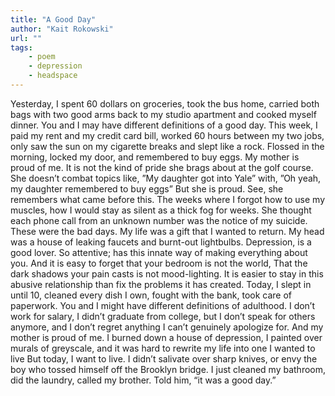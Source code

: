 ```yaml
---
title: "A Good Day"
author: "Kait Rokowski"
url: ""
tags: 
    - poem
    - depression
    - headspace
---
```

Yesterday, I spent 60 dollars on groceries,
took the bus home,
carried both bags with two good arms back to my studio apartment
and cooked myself dinner.
You and I may have different definitions of a good day.
This week, I paid my rent and my credit card bill,
worked 60 hours between my two jobs,
only saw the sun on my cigarette breaks
and slept like a rock.
Flossed in the morning,
locked my door,
and remembered to buy eggs.
My mother is proud of me.
It is not the kind of pride she brags about at the golf course.
She doesn’t combat topics like, ”My daughter got into Yale”
with, ”Oh yeah, my daughter remembered to buy eggs”
But she is proud.
See, she remembers what came before this.
The weeks where I forgot how to use my muscles,
how I would stay as silent as a thick fog for weeks.
She thought each phone call from an unknown number was the notice of my suicide.
These were the bad days.
My life was a gift that I wanted to return.
My head was a house of leaking faucets and burnt-out lightbulbs.
Depression, is a good lover.
So attentive; has this innate way of making everything about you.
And it is easy to forget that your bedroom is not the world,
That the dark shadows your pain casts is not mood-lighting.
It is easier to stay in this abusive relationship than fix the problems it has created.
Today, I slept in until 10,
cleaned every dish I own,
fought with the bank,
took care of paperwork.
You and I might have different definitions of adulthood.
I don’t work for salary, I didn’t graduate from college,
but I don’t speak for others anymore,
and I don’t regret anything I can’t genuinely apologize for.
And my mother is proud of me.
I burned down a house of depression,
I painted over murals of greyscale,
and it was hard to rewrite my life into one I wanted to live
But today, I want to live.
I didn’t salivate over sharp knives,
or envy the boy who tossed himself off the Brooklyn bridge.
I just cleaned my bathroom,
did the laundry,
called my brother.
Told him, “it was a good day.”